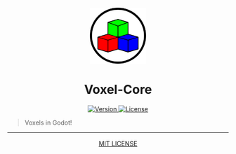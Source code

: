 <p align="center">
	<a>
		<img width="128px" src="./assets/VoxelCore.svg?sanitize=true" alt="VOXEL-CORE" />
		<h1 align="center">
			Voxel-Core
		</h1>
	</a>
</p>


<p align="center">
	<a href="https://github.com/ClarkThyLord/Voxel-Core/releases">
		<img src="https://img.shields.io/badge/Version-0.9.9-blue.svg" alt="Version">
	</a>
	<a href="https://github.com/ClarkThyLord/Voxel-Core/blob/master/LICENSE">
		<img src="https://img.shields.io/badge/License-MIT-brightgreen.svg" alt="License">
	</a>
</p>

> Voxels in Godot!

---

<p align="center">
	<a href="https://github.com/ClarkThyLord/Voxel-Core/blob/master/LICENSE" target="_blank" rel="noopener noreferrer" style="vertical-align: middle;">
		MIT LICENSE
	</a>
</p>
